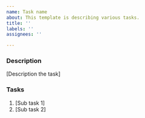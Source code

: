 ```yaml
---
name: Task name
about: This template is describing various tasks.
title: ''
labels: ''
assignees: ''

---
```


### Description

[Description the task]

### Tasks

1. [Sub task 1]
2. [Sub task 2]
